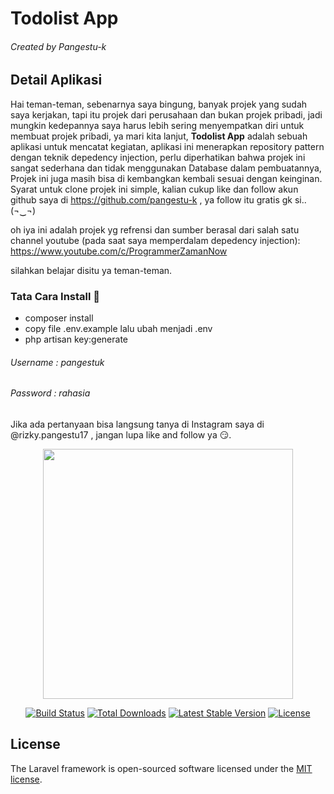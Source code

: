 <h1>Todolist App</h1>
<h6 class="text-gray">Created by Pangestu-k</h6>

## Detail Aplikasi

Hai teman-teman, sebenarnya saya bingung, banyak projek yang sudah saya kerjakan, tapi itu projek dari perusahaan dan bukan projek pribadi, jadi mungkin kedepannya saya harus lebih sering menyempatkan diri untuk membuat projek pribadi, ya mari kita lanjut, <b>Todolist App</b> adalah sebuah aplikasi untuk mencatat kegiatan, aplikasi ini menerapkan repository pattern dengan teknik depedency injection, perlu diperhatikan bahwa projek ini sangat sederhana dan tidak menggunakan Database dalam pembuatannya, Projek ini juga masih bisa di kembangkan kembali sesuai dengan keinginan. Syarat untuk clone projek ini simple, kalian cukup like dan follow akun github saya di https://github.com/pangestu-k , ya follow itu gratis gk si.. (¬‿¬)

oh iya ini adalah projek yg refrensi dan sumber berasal dari salah satu channel youtube (pada saat saya memperdalam depedency injection):
https://www.youtube.com/c/ProgrammerZamanNow

silahkan belajar disitu ya teman-teman.


<h3>Tata Cara Install 🌱</h3> 

- composer install
- copy file .env.example lalu ubah menjadi .env
- php artisan key:generate

<h6 class="text-gray">Username : pangestuk</h6>
<h6 class="text-gray">Password : rahasia</h6>

Jika ada pertanyaan bisa langsung tanya di Instagram saya di @rizky.pangestu17 , jangan lupa like and follow ya 😏.


<p align="center"><a href="https://laravel.com" target="_blank"><img src="https://raw.githubusercontent.com/laravel/art/master/logo-lockup/5%20SVG/2%20CMYK/1%20Full%20Color/laravel-logolockup-cmyk-red.svg" width="400"></a></p>

<p align="center">
<a href="https://travis-ci.org/laravel/framework"><img src="https://travis-ci.org/laravel/framework.svg" alt="Build Status"></a>
<a href="https://packagist.org/packages/laravel/framework"><img src="https://img.shields.io/packagist/dt/laravel/framework" alt="Total Downloads"></a>
<a href="https://packagist.org/packages/laravel/framework"><img src="https://img.shields.io/packagist/v/laravel/framework" alt="Latest Stable Version"></a>
<a href="https://packagist.org/packages/laravel/framework"><img src="https://img.shields.io/packagist/l/laravel/framework" alt="License"></a>
</p>

## License

The Laravel framework is open-sourced software licensed under the [MIT license](https://opensource.org/licenses/MIT).
